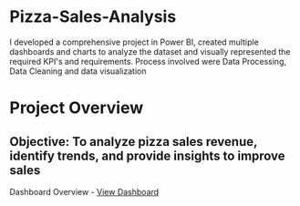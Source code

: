 # Pizza-Sales-Analysis
I developed a comprehensive project in Power BI, created multiple dashboards and charts to analyze the dataset and visually represented the required KPI's and requirements. Process involved were Data Processing, Data Cleaning and data visualization
# Project Overview
 ## Objective: To analyze pizza sales revenue, identify trends, and provide insights to improve sales

 Dashboard Overview - <a href="https://github.com/vineethkumarj/Pizza-Sales-Analysis/blob/main/Screenshot_Pizza_sales_Dashboard.png"> View Dashboard </a>
